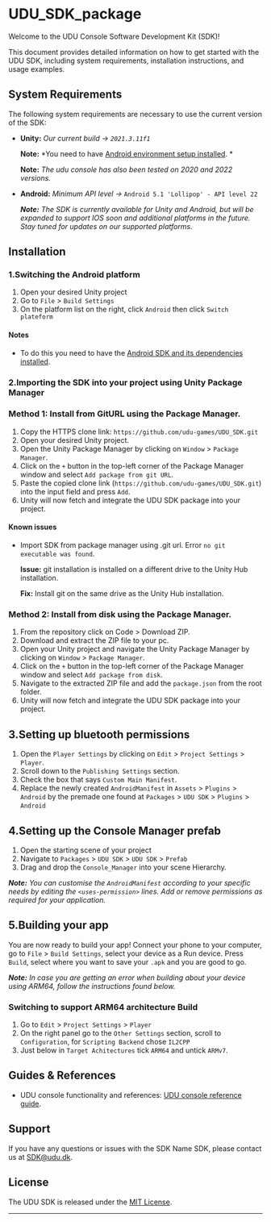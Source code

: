 # UDU_SDK_package

Welcome to the UDU Console Software Development Kit (SDK)!

This document provides detailed information on how to get started with the UDU SDK, including system requirements, installation instructions, and usage examples.

## System Requirements

The following system requirements are necessary to use the current version of the SDK:

* **Unity:** *Our current build -> `2021.3.11f1`*

    **Note:** *You need to have [Android environment setup installed](https://docs.unity3d.com/Manual/android-sdksetup.html). * 

    **Note:** *The udu console has also been tested on 2020 and 2022 versions.*

* **Android:** *Minimum API level ->* `Android 5.1 'Lollipop' - API level 22`

    ***Note:*** *The SDK is currently available for Unity and Android, but will be expanded to support IOS soon and additional platforms in the future. Stay tuned for updates on our supported platforms.*

## Installation

### 1.Switching the Android platform

1. Open your desired Unity project
2. Go to `File` > `Build Settings`
3. On the platform list on the right, click `Android` then click `Switch plateform`
#### Notes
* To do this you need to have the [Android SDK and its dependencies installed](https://docs.unity3d.com/Manual/android-sdksetup.html).

### 2.Importing the SDK into your project using Unity Package Manager

### Method 1: Install from GitURL using the Package Manager.

1. Copy the HTTPS clone link: `https://github.com/udu-games/UDU_SDK.git`
2. Open your desired Unity project.
3. Open the Unity Package Manager by clicking on `Window` > `Package Manager`.
4. Click on the `+` button in the top-left corner of the Package Manager window and select `Add package from git URL`.
5. Paste the copied clone link (`https://github.com/udu-games/UDU_SDK.git`) into the input field and press `Add`.
6. Unity will now fetch and integrate the UDU SDK package into your project.

#### Known issues
* Import SDK from package manager using .git url. Error `no git executable was found`.

  **Issue:** git installation is installed on a different drive to the Unity Hub installation.

  **Fix:** Install git on the same drive as the Unity Hub installation.

### Method 2: Install from disk  using the Package Manager.
  
1. From the repository click on Code > Download ZIP.
2. Download and extract the ZIP file to your pc.
4. Open your Unity project and navigate the Unity Package Manager by clicking on `Window` > `Package Manager`.
5. Click on the `+` button in the top-left corner of the Package Manager window and select `Add package from disk`.
6. Navigate to the extracted ZIP file and add the `package.json` from the root folder.
7. Unity will now fetch and integrate the UDU SDK package into your project.

## 3.Setting up bluetooth permissions

1. Open the `Player Settings` by clicking on `Edit` > `Project Settings` > `Player`.
2. Scroll down to the `Publishing Settings` section.
3. Check the box that says `Custom Main Manifest`.
4. Replace the newly created `AndroidManifest` in `Assets` > `Plugins` > `Android` by the premade one found at `Packages` > `UDU SDK` > `Plugins` > `Android`

## 4.Setting up the Console Manager prefab 

1. Open the starting scene of your project
2. Navigate to `Packages` > `UDU SDK` > `UDU SDK` > `Prefab`
3. Drag and drop the `Console_Manager` into your scene Hierarchy.

***Note:*** *You can customise the `AndroidManifest` according to your specific needs by editing the `<uses-permission>` lines. Add or remove permissions as required for your application.*

## 5.Building your app

You are now ready to build your app! Connect your phone to your computer, go to `File` > `Build Settings`, select your device as a Run device.
Press `Build`, select where you want to save your `.apk` and you are good to go.

***Note:*** *In case you are getting an error when building about your device using ARM64, follow the instructions found below.*

### Switching to support ARM64 architecture Build

1. Go to `Edit` > `Project Settings` > `Player`
2. On the right panel go to the `Other Settings` section, scroll to `Configuration`, for `Scripting Backend` chose `IL2CPP`
3. Just below in `Target Achitectures` tick `ARM64` and untick `ARMv7`.

## Guides & References
   
* UDU console functionality and references: [UDU console reference guide](https://github.com/udu-games/UDU_SDK_package/blob/development/Documentation~/udu-sdk-reference.md).

## Support

If you have any questions or issues with the SDK Name SDK, please contact us at [SDK@udu.dk](mailto:SDK@udu.dk).

## License

The UDU SDK is released under the [MIT License](https://github.com/udu-games/UDU_SDK/blob/development/LICENSE.md).

---
